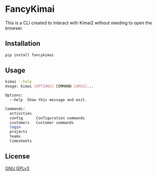 # FancyKimai

This is a CLI created to interact with Kimai2 without needing to open the browser.

## Installation

```bash
pip install fancykimai
```

## Usage

```bash
kimai --help
Usage: kimai [OPTIONS] COMMAND [ARGS]...

Options:
  --help  Show this message and exit.

Commands:
  activities
  config      Configuration commands
  customers   Customer commands
  login
  projects
  teams
  timesheets
```

## License

[GNU GPLv3](LICENSE)
